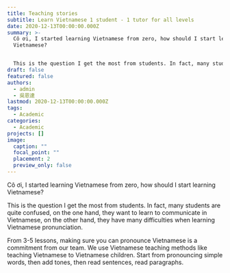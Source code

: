 ```yaml
---
title: Teaching stories
subtitle: Learn Vietnamese 1 student - 1 tutor for all levels
date: 2020-12-13T00:00:00.000Z
summary: >-
  Cô ơi, I started learning Vietnamese from zero, how should I start learning
  Vietnamese?


  This is the question I get the most from students. In fact, many students are quite confused, on the one hand, they want to learn to communicate in Vietnamese, on the other hand, they have many difficulties when learning Vietnamese pronunciation.
draft: false
featured: false
authors:
  - admin
  - 吳恩達
lastmod: 2020-12-13T00:00:00.000Z
tags:
  - Academic
categories:
  - Academic
projects: []
image:
  caption: ""
  focal_point: ""
  placement: 2
  preview_only: false
---
```

Cô ơi, I started learning Vietnamese from zero, how should I start learning Vietnamese?

This is the question I get the most from students. In fact, many students are quite confused, on the one hand, they want to learn to communicate in Vietnamese, on the other hand, they have many difficulties when learning Vietnamese pronunciation.

From 3-5 lessons, making sure you can pronounce Vietnamese is a commitment from our team. We use Vietnamese teaching methods like teaching Vietnamese to Vietnamese children. Start from pronouncing simple words, then add tones, then read sentences, read paragraphs.